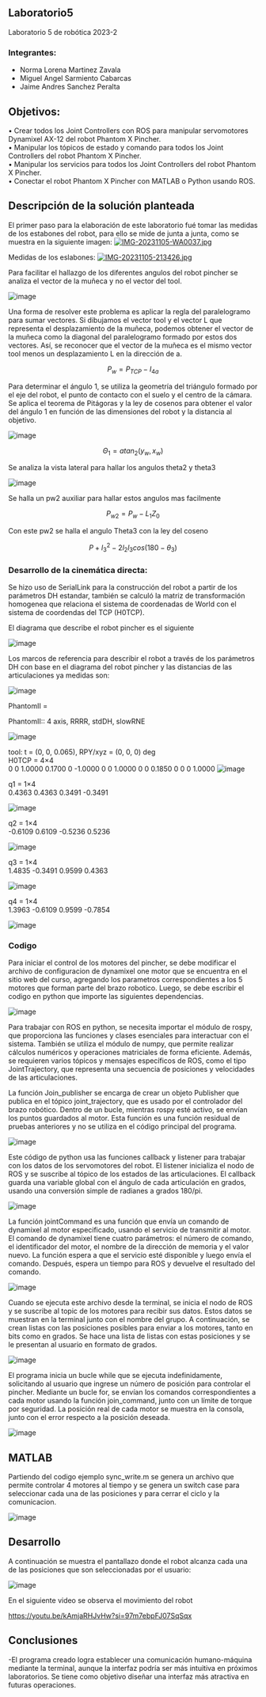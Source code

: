 ## Laboratorio5
Laboratorio 5 de robótica 2023-2

### Integrantes: 
- Norma Lorena Martinez Zavala
- Miguel Angel Sarmiento Cabarcas
- Jaime Andres Sanchez Peralta

## Objetivos:
• Crear todos los Joint Controllers con ROS para manipular servomotores Dynamixel AX-12 del robot Phantom X Pincher. <br>
• Manipular los tópicos de estado y comando para todos los Joint Controllers del robot Phantom X Pincher. <br>
• Manipular los servicios para todos los Joint Controllers del robot Phantom X Pincher. <br>
• Conectar el robot Phantom X Pincher con MATLAB o Python usando ROS. <br>

## Descripción de la solución planteada
El primer paso para la elaboración de este laboratorio fué tomar las medidas de los estabones del robot, para ello se mide de junta a junta, como se muestra en la siguiente imagen:
[![IMG-20231105-WA0037.jpg](https://i.postimg.cc/3wGRwpRx/IMG-20231105-WA0037.jpg)](https://postimg.cc/CZFYPRk3)

Medidas de los eslabones:
[![IMG-20231105-213426.jpg](https://i.postimg.cc/RZcyVZmz/IMG-20231105-213426.jpg)](https://postimg.cc/hXtp2ghC)

Para facilitar el hallazgo de los diferentes angulos del robot pincher se analiza el vector de la muñeca y no el vector del tool.

![image](https://github.com/jasp311/Laboratorio_5/assets/47614570/9c773d14-1cf8-4869-b974-c6a3810e9783)

Una forma de resolver este problema es aplicar la regla del paralelogramo para sumar vectores. Si dibujamos el vector tool y el vector L que representa el desplazamiento de la muñeca, podemos obtener el vector de la muñeca como la diagonal del paralelogramo formado por estos dos vectores. Así, se reconocer que el vector de la muñeca es el mismo vector tool menos un desplazamiento L en la dirección de a.

$$ P_{w} = P_{TCP} - I_{4a} $$

Para determinar el ángulo 1, se utiliza la geometría del triángulo formado por el eje del robot, el punto de contacto con el suelo y el centro de la cámara. Se aplica el teorema de Pitágoras y la ley de cosenos para obtener el valor del ángulo 1 en función de las dimensiones del robot y la distancia al objetivo.

![image](https://github.com/jasp311/Laboratorio_5/assets/47614570/25b02a56-51e3-4bae-ad36-d4b6ed4af76a)

$$ \Theta_{1} = atan_{2} (y_{w},x_{w}) $$

Se analiza la vista lateral para hallar los angulos theta2 y theta3

![image](https://github.com/jasp311/Laboratorio_5/assets/47614570/fb857897-b6a8-42c5-a6ab-ab055d124c8c)

Se halla un pw2 auxiliar para hallar estos angulos mas facilmente

$$ P_{w2} = P_{w}-L_{1}Z_{0} $$

Con este pw2 se halla el angulo Theta3 con la ley del coseno

$$ P + l^{2}_{3}-2l_{2} l_{3} cos (180-\theta_{3}) $$





### Desarrollo de la cinemática directa:
  Se hizo uso de SerialLink para la construcción del robot a partir de los parámetros DH estandar, también se calculó la matriz de transformación homogenea que relaciona el sistema de coordenadas de World con el sistema de coordendas del TCP (H0TCP).

El diagrama que describe el robot pincher es el siguiente

![image](https://github.com/misarmientoc/Robotica_lab4/assets/47614570/6162ab67-abc2-4dc4-8b96-21609a8b636e)

Los marcos de referencia para describir el robot a través de los parámetros DH con base en el diagrama del robot pincher y las distancias de las articulaciones ya medidas son:

![image](https://github.com/misarmientoc/Robotica_lab4/assets/47614570/c49ea090-709e-4f3c-8de1-5d870d302a63)

   
PhantomII = 
 
PhantomII:: 4 axis, RRRR, stdDH, slowRNE    

![image](https://github.com/misarmientoc/Robotica_lab4/assets/66492359/843327aa-e4e1-46a6-a2d1-cabc713166d0)

tool:    t = (0, 0, 0.065), RPY/xyz = (0, 0, 0) deg              
H0TCP = 4×4    
         0         0    1.0000    0.1700
         0   -1.0000         0         0
    1.0000         0         0    0.1850
         0         0         0    1.0000
![image](https://github.com/misarmientoc/Robotica_lab4/assets/66492359/ff1c7bb9-377d-452d-9310-5b32cccaa4ff)

q1 = 1×4    
    0.4363    0.4363    0.3491   -0.3491

![image](https://github.com/misarmientoc/Robotica_lab4/assets/66492359/e0d103f8-926c-4bb7-a70d-9254cd78d199)

q2 = 1×4    
   -0.6109    0.6109   -0.5236    0.5236

![image](https://github.com/misarmientoc/Robotica_lab4/assets/66492359/237de157-f726-470d-93ea-dac8150d4ea1)

q3 = 1×4    
    1.4835   -0.3491    0.9599    0.4363

![image](https://github.com/misarmientoc/Robotica_lab4/assets/66492359/680b1cc3-031e-4e9c-a35e-d972ffa991c5)

q4 = 1×4    
    1.3963   -0.6109    0.9599   -0.7854

![image](https://github.com/misarmientoc/Robotica_lab4/assets/66492359/eaf9adae-992d-462c-97e7-76bd1df93aa4)

### Codigo
Para iniciar el control de los motores del pincher, se debe modificar el archivo de configuracion de dynamixel one motor que se encuentra en el sitio web del curso, agregando los parametros correspondientes a los 5 motores que forman parte del brazo robotico. Luego, se debe escribir el codigo en python que importe las siguientes dependencias.

![image](https://github.com/misarmientoc/Robotica_lab4/assets/47614570/958b992b-c6d7-441f-a657-740494cdee87)

Para trabajar con ROS en python, se necesita importar el módulo de rospy, que proporciona las funciones y clases esenciales para interactuar con el sistema. También se utiliza el módulo de numpy, que permite realizar cálculos numéricos y operaciones matriciales de forma eficiente. Además, se requieren varios tópicos y mensajes específicos de ROS, como el tipo JointTrajectory, que representa una secuencia de posiciones y velocidades de las articulaciones.

La función Join_publisher se encarga de crear un objeto Publisher que publica en el tópico joint_trajectory, que es usado por el controlador del brazo robótico. Dentro de un bucle, mientras rospy esté activo, se envían los puntos guardados al motor. Esta función es una función residual de pruebas anteriores y no se utiliza en el código principal del programa.

![image](https://github.com/misarmientoc/Robotica_lab4/assets/47614570/ba88d020-1ab9-424c-a642-13c2025a69a1)

Este código de python usa las funciones callback y listener para trabajar con los datos de los servomotores del robot. El listener inicializa el nodo de ROS y se suscribe al tópico de los estados de las articulaciones. El callback guarda una variable global con el ángulo de cada articulación en grados, usando una conversión simple de radianes a grados 180/pi.

![image](https://github.com/misarmientoc/Robotica_lab4/assets/47614570/3d024ba0-7000-4a51-9198-30e1567ef9ab)

La función jointCommand es una función que envía un comando de dynamixel al motor especificado, usando el servicio de transmitir al motor. El comando de dynamixel tiene cuatro parámetros: el número de comando, el identificador del motor, el nombre de la dirección de memoria y el valor nuevo. La función espera a que el servicio esté disponible y luego envía el comando. Después, espera un tiempo para ROS y devuelve el resultado del comando.

![image](https://github.com/misarmientoc/Robotica_lab4/assets/47614570/33878b69-5e9c-4a71-95d5-8dc469c4f5b9)

Cuando se ejecuta este archivo desde la terminal, se inicia el nodo de ROS y se suscribe al topic de los motores para recibir sus datos. Estos datos se muestran en la terminal junto con el nombre del grupo. A continuación, se crean listas con las posiciones posibles para enviar a los motores, tanto en bits como en grados. Se hace una lista de listas con estas posiciones y se le presentan al usuario en formato de grados.

![image](https://github.com/misarmientoc/Robotica_lab4/assets/47614570/9c6f4692-7118-4b62-ac13-b16f3b355628)

El programa inicia un bucle while que se ejecuta indefinidamente, solicitando al usuario que ingrese un número de posición para controlar el pincher. Mediante un bucle for, se envían los comandos correspondientes a cada motor usando la función join_command, junto con un límite de torque por seguridad. La posición real de cada motor se muestra en la consola, junto con el error respecto a la posición deseada.

![image](https://github.com/misarmientoc/Robotica_lab4/assets/47614570/d73783f0-8dd3-49e4-95fb-688f516ae5c5)

## MATLAB

Partiendo del codigo ejemplo sync_write.m se genera un archivo que permite controlar 4  motores al tiempo y se genera un switch case para seleccionar cada una de las posiciones y para cerrar el ciclo  y la comunicacion.

![image](https://github.com/misarmientoc/Robotica_lab4/assets/47614570/6fda32ef-cdd8-42ed-a904-42a767216e08)



## Desarrollo

A continuación se muestra el pantallazo donde el robot alcanza cada una de las posiciones que son seleccionadas por el usuario:

![image](https://github.com/misarmientoc/Robotica_lab4/assets/47614570/417cc620-1d4d-4786-a331-3a7a1c268bd7)

En el siguiente video se observa el movimiento del robot

https://youtu.be/kAmjaRHJvHw?si=97m7ebpFJ07SqSqx

## Conclusiones

-El programa creado logra establecer una comunicación humano-máquina mediante la terminal, aunque la interfaz podría ser más intuitiva en próximos laboratorios. Se tiene como objetivo diseñar una interfaz más atractiva en futuras operaciones.
